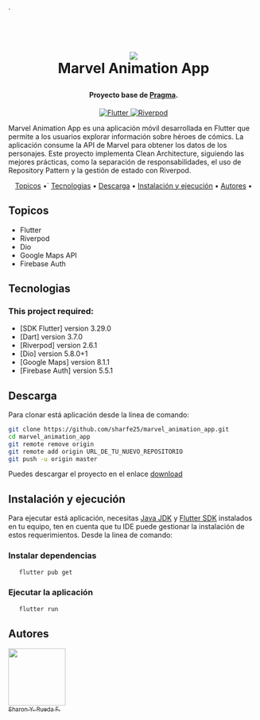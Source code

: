 `<h1 align="center">
  <br>
  <a href="http://www.amitmerchant.com/electron-markdownify"><img src="https://f.hubspotusercontent20.net/hubfs/2829524/Copia%20de%20LOGOTIPO_original-2.png"></a>
  <br>
  Marvel Animation App
  <br>
</h1>

<h4 align="center">Proyecto base de <a href="https://github.com/karatelabs/karate" target="_blank">Pragma</a>.</h4>

<p align="center">
  <a href="https://docs.flutter.dev/release/archive">
    <img src="https://img.shields.io/badge/Flutter-3.29.0-blue" alt="Flutter">
  </a>
  <a href="https://riverpod.dev/es/">
    <img src="https://img.shields.io/badge/Riverpod-purple" alt="Riverpod">
  </a>
</p>
Marvel Animation App es una aplicación móvil desarrollada en Flutter que permite a los usuarios explorar información sobre héroes de cómics. La aplicación consume la API de Marvel para obtener los datos de los personajes. Este proyecto implementa  Clean Architecture, siguiendo las mejores prácticas, como la separación de responsabilidades, el uso de Repository Pattern y la gestión de estado con Riverpod.

<p align="center">
  <a href="#topicos">Topicos</a> •`
  <a href="#tecnologias">Tecnologias</a> •
  <a href="#descarga">Descarga</a> •
  <a href="#instalación-y-ejecución">Instalación y ejecución</a> •
  <a href="#autores">Autores</a> •
</p>

## Topicos

* Flutter
* Riverpod
* Dio
* Google Maps API
* Firebase Auth

## Tecnologias
### This project required:
- [SDK Flutter] version 3.29.0
- [Dart] version 3.7.0
- [Riverpod] version 2.6.1
- [Dio] version 5.8.0+1
- [Google Maps] version 8.1.1
- [Firebase Auth] version 5.5.1

## Descarga
Para clonar está aplicación desde la linea de comando:

```bash
git clone https://github.com/sharfe25/marvel_animation_app.git
cd marvel_animation_app
git remote remove origin
git remote add origin URL_DE_TU_NUEVO_REPOSITORIO
git push -u origin master
```

Puedes descargar el proyecto en el enlace [download](https://github.com/sharon-rueda/marvel_animation_app) 

## Instalación y ejecución

Para ejecutar está aplicación, necesitas [Java JDK](https://www.oracle.com/java/technologies/downloads/) y [Flutter SDK](https://docs.flutter.dev/release/archive) instalados en tu equipo, ten en cuenta que tu IDE puede gestionar la instalación de estos requerimientos. Desde la linea de comando:

### Instalar dependencias
```bash
   flutter pub get
   ```
 ### Ejecutar la aplicación
```bash
   flutter run
   ```

## Autores


 [<img src="https://avatars.githubusercontent.com/u/51301940?s=400&u=59904da5265ef21c498b68373ed0bdb3f2c16127&v=4" width=115><br><sub>Sharon Y. Rueda F.</sub>](https://github.com/sharon-rueda) <br/> 

